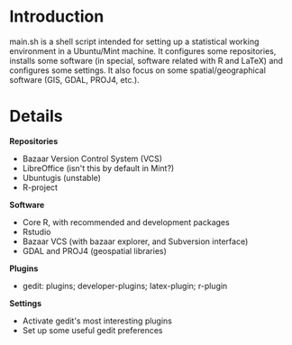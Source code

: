 # Introduction #

main.sh is a shell script intended for setting up a statistical working environment in a Ubuntu/Mint machine.
It configures some repositories, installs some software (in special, software related with R and LaTeX) and configures some settings.
It also focus on some spatial/geographical software (GIS, GDAL, PROJ4, etc.).

# Details #

**Repositories**
  * Bazaar Version Control System (VCS)
  * LibreOffice (isn't this by default in Mint?)
  * Ubuntugis (unstable)
  * R-project

**Software**
  * Core R, with recommended and development packages
  * Rstudio
  * Bazaar VCS (with bazaar explorer, and Subversion interface)
  * GDAL and PROJ4 (geospatial libraries)

**Plugins**
  * gedit: plugins; developer-plugins; latex-plugin; r-plugin

**Settings**
  * Activate gedit's most interesting plugins
  * Set up some useful gedit preferences